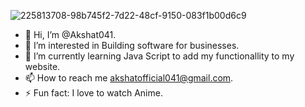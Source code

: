 ![225813708-98b745f2-7d22-48cf-9150-083f1b00d6c9](https://github.com/Akshat041/Akshat041/assets/132469517/92bda7e8-702c-4d34-ae5d-0faf41906e28)

- 👋 Hi, I’m @Akshat041.
- 👀 I’m interested in Building software for businesses.
- 🌱 I’m currently learning Java Script to add my functionallity to my website.
- 📫 How to reach me akshatofficial041@gmail.com.
- ⚡ Fun fact: I love to watch Anime.

<!---
Akshat041/Akshat041 is a ✨ special ✨ repository because its `README.md` (this file) appears on your GitHub profile.
You can click the Preview link to take a look at your changes.
--->
